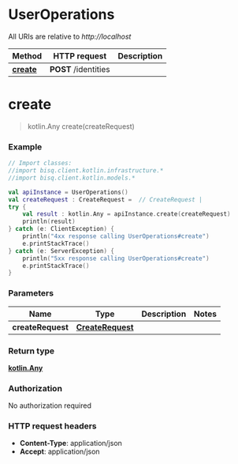 # UserOperations

All URIs are relative to *http://localhost*

Method | HTTP request | Description
------------- | ------------- | -------------
[**create**](UserOperations.md#create) | **POST** /identities | 


<a id="create"></a>
# **create**
> kotlin.Any create(createRequest)



### Example
```kotlin
// Import classes:
//import bisq.client.kotlin.infrastructure.*
//import bisq.client.kotlin.models.*

val apiInstance = UserOperations()
val createRequest : CreateRequest =  // CreateRequest | 
try {
    val result : kotlin.Any = apiInstance.create(createRequest)
    println(result)
} catch (e: ClientException) {
    println("4xx response calling UserOperations#create")
    e.printStackTrace()
} catch (e: ServerException) {
    println("5xx response calling UserOperations#create")
    e.printStackTrace()
}
```

### Parameters

Name | Type | Description  | Notes
------------- | ------------- | ------------- | -------------
 **createRequest** | [**CreateRequest**](CreateRequest.md)|  |

### Return type

[**kotlin.Any**](kotlin.Any.md)

### Authorization

No authorization required

### HTTP request headers

 - **Content-Type**: application/json
 - **Accept**: application/json

